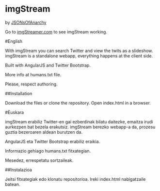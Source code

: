 imgStream
=========

by [JSONsOfAnarchy](https://twitter.com/JSONsOfAnarchy)

Go to [imgStreamer.com](http://imgstreamer.com) to see imgStream working.

#English

With imgStream you can search Twitter and view the twits as a slideshow. imgStream is a standalone webapp, everything happens at the client side.

Built with AngularJS and Twitter Bootstrap.

More info at humans.txt file.

Please, respect authoring.

##Installation

Download the files or clone the repository. Open index.html in a browser.


#Euskara

imgStream erabiliz Twitter-en gai ezberdinak bilatu daitezke, emaitza irudi aurkezpen bat bezela erakutsiz. imgStream berezko webapp-a da, prozesu guztia bezeroaren aldean burutzen da.

AngularJS eta Twitter Bootstrap erabiliz eraikia.

Informazio gehiago humans.txt fitxategian.

Mesedez, errespetatu sortzaileak.

##Instalazioa

Jeitsi fitxategiak edo klonatu repositorioa. Ireki index.html nabigatzaile batean.